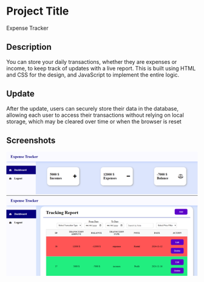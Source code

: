 # Project Title

Expense Tracker

## Description

You can store your daily transactions, whether they are expenses or income, to keep track of updates with a live report. This is built using HTML and CSS for the design, and JavaScript to implement the entire logic.

## Update

After the update, users can securely store their data in the database, allowing each user to access their transactions without relying on local storage, which may be cleared over time or when the browser is reset

## Screenshots
![alt text](https://github.com/yousifdahabra/expense_tracker/blob/main/screenshots/home.png?raw=true)
![alt text](https://github.com/yousifdahabra/expense_tracker/blob/main/screenshots/home2.png?raw=true)
